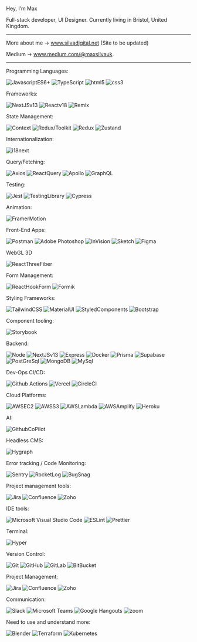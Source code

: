 Hey, I’m Max

Full-stack developer, UI Designer. 
Currently living in Bristol, United Kingdom.

----------------------------------------------------------


More about me → www.silvadigital.net (Site to be updated)

Medium  → www.medium.com/@maxsilvauk.

----------------------------------------------------------

Programming Languages:

![JavascriptES6+](https://img.shields.io/badge/-JavaScript%20ES6+-%23232F3E?logo=Javascript)
![TypeScript](https://img.shields.io/badge/-TypeScript-%23232F3E?logo=TypeScript)
![html5](https://img.shields.io/badge/-html5-%23232F3E?logo=Html5)
![css3](https://img.shields.io/badge/-CSS3-%23232F3E?logo=css3)

Frameworks: 

![NextJSv13](https://img.shields.io/badge/-Next%20v13-%23232F3E?logo=Next.JS)
![Reactv18](https://img.shields.io/badge/-React%20v18-%23232F3E?logo=React)
![Remix](https://img.shields.io/badge/-Remix-%23232F3E?logo=Remix)

State Management:

![Context](https://img.shields.io/badge/-Context-%23232F3E?logo=Context)
![Redux/Toolkit](https://img.shields.io/badge/-Redux/Toolkit-%23232F3E?logo=Redux)
![Redux](https://img.shields.io/badge/-Redux-%23232F3E?logo=Redux)
![Zustand](https://img.shields.io/badge/-Zustand-%23232F3E?logo=Zustand)

Internationalization:

![i18next](https://img.shields.io/badge/-i18next-%23232F3E?logo=i18next)

Query/Fetching:

![Axios](https://img.shields.io/badge/-Axios-%23232F3E?logo=Axios)
![ReactQuery](https://img.shields.io/badge/-ReactQuery-%23232F3E?logo=ReactQuery)
![Apollo](https://img.shields.io/badge/-ApolloClient-%23232F3E?logo=ApolloGraphQL)
![GraphQL](https://img.shields.io/badge/-GraphQL-%23232F3E?logo=GraphQL)

Testing:

![Jest](https://img.shields.io/badge/-Jest-%23232F3E?logo=Jest)
![TestingLibrary](https://img.shields.io/badge/-TestingLibrary-%23232F3E?logo=TestingLibrary)
![Cypress](https://img.shields.io/badge/-Cypress-%23232F3E?logo=Cypress)

Animation: 

![FramerMotion](https://img.shields.io/badge/-FramerMotion-%23232F3E?logo=Framer)

Front-End Apps:

![Postman](https://img.shields.io/badge/-Postman-%23232F3E?logo=Postman)
![Adobe Photoshop](https://img.shields.io/badge/-Adobe%20Photoshop-%23232F3E?logo=AdobePhotoshop)
![InVision](https://img.shields.io/badge/-InVision-%23232F3E?logo=InVision)
![Sketch](https://img.shields.io/badge/-Sketch-%23232F3E?logo=Sketch)
![Figma](https://img.shields.io/badge/-Figma-%23232F3E?logo=Figma)

WebGL 3D

![ReactThreeFiber](https://img.shields.io/badge/-React%20Three%20Fiber-%23232F3E?logo=Three.js)

Form Management:

![ReactHookForm](https://img.shields.io/badge/-ReactHookForm-%23232F3E?logo=ReactHookForm)
![Formik](https://img.shields.io/badge/-Formik-%23232F3E?logo=Formik)

Styling Frameworks:

![TailwindCSS](https://img.shields.io/badge/-Tailwind-%23232F3E?logo=Tailwindcss)
![MaterialUI](https://img.shields.io/badge/-Material%20UI-%23232F3E?logo=Mui)
![StyledComponents](https://img.shields.io/badge/-Styled%20Components-%23232F3E?logo=Styledcomponents)
![Bootstrap](https://img.shields.io/badge/-Bootstrap-%23232F3E?logo=Bootstrap)


Component tooling:

![Storybook](https://img.shields.io/badge/-Storybook-%23232F3E?logo=Storybook)

Backend: 

![Node](https://img.shields.io/badge/-Node.js-%23232F3E?logo=Node.js)
![NextJSv13](https://img.shields.io/badge/-Next%20v13-%23232F3E?logo=Next.JS)
![Express](https://img.shields.io/badge/-Express-%23232F3E?logo=Express)
![Docker](https://img.shields.io/badge/-Docker-%23232F3E?logo=Docker)
![Prisma](https://img.shields.io/badge/-Prisma-%23232F3E?logo=Prisma)
![Supabase](https://img.shields.io/badge/-Supabase-%23232F3E?logo=Supabase)
![PostGreSql](https://img.shields.io/badge/-PostgreSql-%23232F3E?logo=PostgreSql)
![MongoDB](https://img.shields.io/badge/-MongoDB-%23232F3E?logo=MongoDB)
![MySql](https://img.shields.io/badge/-MySql-%23232F3E?logo=MySql)

Dev-Ops CI/CD:

![Github Actions](https://img.shields.io/badge/-GithubActions-%23232F3E?logo=GithubActions)
![Vercel](https://img.shields.io/badge/-Vercel-%23232F3E?logo=Vercel)
![CircleCI](https://img.shields.io/badge/-CircleCI-%23232F3E?logo=CircleCI)

Cloud Platforms:

![AWSEC2](https://img.shields.io/badge/-Amazon%20EC2-%23232F3E?logo=AmazonEC2)
![AWSS3](https://img.shields.io/badge/-Amazon%20S3-%23232F3E?logo=AmazonS3)
![AWSLambda](https://img.shields.io/badge/-Amazon%20Lambda-%23232F3E?logo=awslambda)
![AWSAmplify](https://img.shields.io/badge/-Amazon%20Amplify-%23232F3E?logo=awsamplify)
![Heroku](https://img.shields.io/badge/-Heroku-%23232F3E?logo=heroku)

AI:

![GithubCoPilot](https://img.shields.io/badge/-GithubCoPilot-%23232F3E?logo=Github)

Headless CMS:

![Hygraph](https://img.shields.io/badge/-Hygraph-%23232F3E?logo=GraphQL)

Error tracking / Code Monitoring:

![Sentry](https://img.shields.io/badge/-Sentry-%23232F3E?logo=Sentry)
![RocketLog](https://img.shields.io/badge/-RocketLog-%23232F3E?logo=RocketLog)
![BugSnag](https://img.shields.io/badge/-BugSnag-%23232F3E?logo=BugSnag)

Project management tools:

![Jira](https://img.shields.io/badge/-Jira-%23232F3E?logo=Jira)
![Confluence](https://img.shields.io/badge/-Confluence-%23232F3E?logo=Confluence)
![Zoho](https://img.shields.io/badge/-Zoho-%23232F3E?logo=Zoho)

IDE tools:

![Microsoft Visual Studio Code](https://img.shields.io/badge/-VS%20Code-%23232F3E?logo=VisualStudioCode)
![ESLint](https://img.shields.io/badge/-ESLint-%23232F3E?logo=ESLint)
![Prettier](https://img.shields.io/badge/-Prettier-%23232F3E?logo=Prettier)

Terminal:

![Hyper](https://img.shields.io/badge/-Hyper-%23232F3E?logo=Hyper)

Version Control:

![Git](https://img.shields.io/badge/-Git-%23232F3E?logo=Git)
![GitHub](https://img.shields.io/badge/-GitHub-%23232F3E?logo=GitHub)
![GitLab](https://img.shields.io/badge/-GitLab-%23232F3E?logo=GitLab)
![BitBucket](https://img.shields.io/badge/-BitBucket-%23232F3E?logo=BitBucket)

Project Management:

![Jira](https://img.shields.io/badge/-Jira-%23232F3E?logo=Jira)
![Confluence](https://img.shields.io/badge/-Confluence-%23232F3E?logo=Confluence)
![Zoho](https://img.shields.io/badge/-Zoho-%23232F3E?logo=Zoho)

Communication:

![Slack](https://img.shields.io/badge/-Slack-%23232F3E?logo=Slack)
![Microsoft Teams](https://img.shields.io/badge/-Microsoft%20Teams-%23232F3E?logo=MicrosoftTeams)
![Google Hangouts](https://img.shields.io/badge/-Google%20Hangouts-%23232F3E?logo=GoogleHangouts)
![zoom](https://img.shields.io/badge/-Zoom-%23232F3E?logo=Zoom)

Need to use and understand more:

![Blender](https://img.shields.io/badge/-Blender-%23232F3E?logo=Blender)
![Terraform](https://img.shields.io/badge/-Terraform-%23232F3E?logo=Terraform)
![Kubernetes](https://img.shields.io/badge/-Kubernetes-%23232F3E?logo=Kubernetes)
